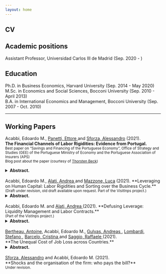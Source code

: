 ```yaml
---
layout: home
---
```


## CV <a href="{{ site.url }}/docs/EMA_cv.pdf" class="{{ site.link_icon }}" title="{{ site.link_title }}" id="icon"></a>

## Academic positions

Assistant Professor, Universidad Carlos III de Madrid (Sep. 2020 - )  

## Education

Ph.D. in Business Economics, Harvard University (Sep. 2014 - May 2020)  
M.Sc. in Economics and Social Sciences, Bocconi University (Sep. 2010 - April 2013)  
B.A. in International Economics and Management, Bocconi University (Sep. 2007 - Oct. 2010)  

---

## Working Papers

Acabbi, Edoardo M., <a href="https://sites.google.com/view/ettorepanetti"> Panetti, Ettore </a> and <a href="https://sites.google.com/site/alessandrosforza87/home"> Sforza, Alessandro</a> (2021).  
**The Financial Channels of Labor Rigidities: Evidence from Portugal.** <a href="{{ site.url }}/docs/eacabbi_jmp.pdf" class="{{ site.pdf_icon }}" title="{{ site.pdf_title }}" id="icon"></a> <br/> <sub>Best paper on “Savings and Financing of the Portuguese Economy”, Office of Strategy and Studies (GEE) of the Portuguese Ministry of Economy and the Portuguese Association of Insurers (APS)</sub> <br/> <sub>Blog post about the paper (courtesy of <a href="http://www.thorstenbeck.com">Thorsten Beck</a>) <a href="http://www.thorstenbeck.com/108089829/6893607/posting/interesting-papers-april-2020" class="{{ site.link_icon }}" title="{{ site.pdf_title }}"  id="icon"></a> </sub>

<details>
<summary><b> Abstract. </b></summary>

How do credit shocks affect labor market reallocation and firms’ exit, and how does their propagation depend on labor rigidities at the firm level? To answer these questions, we match administrative data on worker, firms, banks and credit relationships in Portugal, and conduct an event study of the interbank market freeze at the end of 2008. Consistent with other empirical literature, we provide novel evidence that the credit shock had significant effects on employment and assets dynamics and firms’ survival. These findings are entirely driven by the interaction of the credit shock with labor market frictions, determined by rigidities in labor costs and exposure to working-capital financing, which we label “labor-as-leverage” and “labor-as-investment” financial channels. The credit shock explains about 29 percent of the employment loss among large Portuguese firms between 2008 and 2013, and contributes to productivity losses due to increased labor misallocation.

</details>
<br>
Acabbi, Edoardo M., <a href="https://andrealati.github.io"> Alati, Andrea </a> and <a href="https://sites.google.com/view/lucamazzone/home"> Mazzone, Luca</a> (2021).  
**Leveraging on Human Capital: Labor Rigidities and Sorting over the Business Cycle.** <br/> <sub>(Draft under revision, old draft available upon request. Part of the VisitInps project.)</sub>

<details>
<summary><b> Abstract. </b></summary>

This paper introduces a structural model of the labor market that features worker and firm heterogeneity, where workers accumulate human capital and can search on the job. Wages are determined through an optimal dynamic contract. In our setting downward wage rigidity arises endogenously through limited commitment on the firm side. We show that aggregate fluctuations alter the sorting between workers and firms and distort incentives to accumulate human capital. Insurance incentives and contractual rigidities, together with limits to the intensity of investment in human capital, generate long term costs of business cycle fluctuations. Scarring effects arise in absence of demand externalities or informational frictions, simply as a result of physical constraints to investment and limited commitment problems. Once inefficiently separated, workers that look for employment in bad times direct their search towards less productive firms, which determines additional lasting effects for their working career. Using administrative data on the universe of Italian labor contracts provided by the social security administration (INPS), we provide empirical evidence of these mechanisms.

</details>
<br>
Acabbi, Edoardo M. and <a href="https://andrealati.github.io"> Alati, Andrea </a> (2021).  
**Defusing Leverage: Liquidity Management and Labor Contracts.** <a href="https://papers.ssrn.com/sol3/papers.cfm?abstract_id=3768825" class="{{ site.pdf_icon }}" title="{{ site.pdf_title }}" id="icon"></a><br/><sub>(Part of the VistInps project.)</sub>

<details>
<summary><b> Abstract. </b></summary>

Rigidities in firms' payroll structures are likely to increase the transmission of shocks to firms' cash flows and profitability. By using Italian administrative data on workers careers and firms’ balance sheets, we study how the use of permanent and fixed-term labor contracts affects this pass-through. We document how firms use the contract composition of their workforce to manage the risk determined by their labor-induced operating leverage. First, we confirm that a higher labor share is associated with more volatile cash flows following unexpected real shocks, a telling indication of operating leverage at work through labor costs. Second, we show that firms with a greater share of temporary contracts are characterized by a smoother time-series behavior of their cash-flows. In particular, the smoothing effect is stronger for firms with higher labor share related to the permanent workforce. We complement this analysis with the study of the 2001 labor market reform that lifted constraints on the employment of temporary contracts. Exploiting the staggered implementation of the reform across different collective bargaining agreements, we show that following the reform firms increased on average their share of temporary contracts and decreased average labor compensation. In particular, earlier transition to a more flexible workforce composition led to a 1 percentage point increase in profit margins (against a -1.6pp average variation around the event) and a 5 percent decrease in cross-sectional standard deviation of profits, but only among firms with an ex-ante more rigid labor cost structure.

</details>
<br>
<a href="https://www.antoinebertheau.com/"> Bertheau, Antoine</a>, Acabbi, Edoardo M., <a href="https://sites.google.com/site/andreasgulyas/home"> Gulyas, Andreas </a>, <a href="https://stefano-lombardi.github.io/"> Lombardi, Stefano <a/>, <a href="https://www.bde.es/investigador/en/menu/people/research_staff_a/Barcelo__Cristina.html"> Barcelo, Cristina </a> and <a href="https://sites.google.com/site/raffaelesaggio/"> Saggio, Raffaele </a> (2021).
<br> **The Unequal Cost of Job Loss across Countries.** <a href="{{ site.url }}/docs/JobDisplacement_AcrossEurope.pdf" class="{{ site.pdf_icon }}" title="{{ site.pdf_title }}" id="icon"></a>

<details>
<summary><b> Abstract. </b></summary>

We document the consequences of losing a job across countries using a harmonized research design. Workers in Denmark and Sweden experience the lowest earnings declines following job displacement, while workers in Italy, Spain, and Portugal experience losses three times as high. French and Austrian workers face earnings losses somewhere in-between. Key to these differences is that Southern European workers are less likely to find employment following displacement. Loss of employer-specific wage premiums accounts for 40% to 95% of withincountry wage declines. The use of active labor market policies predicts a significant portion of the cross-country heterogeneity in earnings losses.
</details>

<br>
<a href="https://sites.google.com/site/alessandrosforza87/home"> Sforza, Alessandro</a> and Acabbi, Edoardo M. (2021).
<br> **Shocks and the organisation of the firm: who pays the bill?**  <a href="{{ site.url }}/docs/SA_mar21.pdf" class="{{ site.pdf_icon }}" title="{{ site.pdf_title }}" id="icon"></a>
<br/> <sub>Under revision.</sub>

